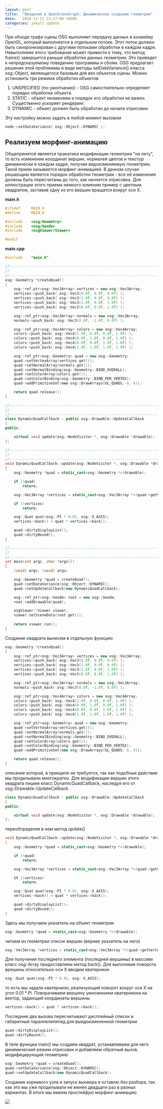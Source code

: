```yaml
---
layout: post
title:  "Введение в OpenSceneGraph: Динамическое создание геометрии"
date:   2018-11-11 13:27:00 +0300
categories: jekyll update
---
```


При обходе графа сцены OSG выполняет передачу данных в конвейер OpenGL, который выполняется в отдельном потоке. Этот поток должен быть синхронизирован с другими потоками обработки в каждом кадре. Невыполнеие этого требования может привести к тому, что метод frame() завершится раньше обработки данных геометрии. Это приведет к непредсказуемому поведению программы и сбоям. OSG предлагает решение этой проблеммы в виде методы setDataVariance() класса osg::Object, являющегося базовым для вех объектов сцены. Можно установить три режима обработки объектов

1. UNSPECIFIED (по-умолчанию) - OSG самостоятельно определяет порядко обработки объекта.
2. STATIC - объект низменяем и порядок его обработки не важен. Существенно ускоряет рендеринг.
3. DYNAMIC - объект должен быть обработан до начала отрисовки.

Эту настройку можно задать в любой момент вызовом

```cpp
node->setDataVariance( osg::Object::DYNAMIC );
```

## Реализуем морфинг-анимацию

Общепринятой является пракатика модификации геометрии "на лету", то есть изменение координат вершин, нормалей цветов и текстур динамически в каждом кадре, получая видоизменяемую геометрию. Такой прием называется морфинг-анимацией. В данном случае решающим является порядок обработки геометрии - все её изменения должны быть пересчитаны до того, как начнется отрисовка. Для иллюстрации этого приема немного изменим пример с цветным квадратом, заставив одну из его вершин вращатся вокруг оси X.

**main.h**
```cpp
#ifndef		MAIN_H
#define		MAIN_H

#include    <osg/Geometry>
#include    <osg/Geode>
#include    <osgViewer/Viewer>

#endif
```

**main.cpp**
```cpp
#include	"main.h"

//------------------------------------------------------------------------------
//
//------------------------------------------------------------------------------
osg::Geometry *createQuad()
{
    osg::ref_ptr<osg::Vec3Array> vertices = new osg::Vec3Array;
    vertices->push_back( osg::Vec3(0.0f, 0.0f, 0.0f) );
    vertices->push_back( osg::Vec3(1.0f, 0.0f, 0.0f) );
    vertices->push_back( osg::Vec3(1.0f, 0.0f, 1.0f) );
    vertices->push_back( osg::Vec3(0.0f, 0.0f, 1.0f) );

    osg::ref_ptr<osg::Vec3Array> normals = new osg::Vec3Array;
    normals->push_back( osg::Vec3(0.0f, -1.0f, 0.0f) );

    osg::ref_ptr<osg::Vec4Array> colors = new osg::Vec4Array;
    colors->push_back( osg::Vec4(1.0f, 0.0f, 0.0f, 1.0f) );
    colors->push_back( osg::Vec4(0.0f, 1.0f, 0.0f, 1.0f) );
    colors->push_back( osg::Vec4(0.0f, 0.0f, 1.0f, 1.0f) );
    colors->push_back( osg::Vec4(1.0f, 1.0f, 1.0f, 1.0f) );

    osg::ref_ptr<osg::Geometry> quad = new osg::Geometry;
    quad->setVertexArray(vertices.get());
    quad->setNormalArray(normals.get());
    quad->setNormalBinding(osg::Geometry::BIND_OVERALL);
    quad->setColorArray(colors.get());
    quad->setColorBinding(osg::Geometry::BIND_PER_VERTEX);
    quad->addPrimitiveSet(new osg::DrawArrays(GL_QUADS, 0, 4));

    return quad.release();
}

//------------------------------------------------------------------------------
//
//------------------------------------------------------------------------------
class DynamicQuadCallback : public osg::Drawable::UpdateCallback
{
public:

    virtual void update(osg::NodeVisitor *, osg::Drawable *drawable);
};

//------------------------------------------------------------------------------
//
//------------------------------------------------------------------------------
void DynamicQuadCallback::update(osg::NodeVisitor *, osg::Drawable *drawable)
{
    osg::Geometry *quad = static_cast<osg::Geometry *>(drawable);

    if (!quad)
        return;

    osg::Vec3Array *vertices = static_cast<osg::Vec3Array *>(quad->getVertexArray());

    if (!vertices)
        return;

    osg::Quat quat(osg::PI * 0.01, osg::X_AXIS);
    vertices->back() = quat * vertices->back();

    quad->dirtyDisplayList();
    quad->dirtyBound();
}

//------------------------------------------------------------------------------
//
//------------------------------------------------------------------------------
int main(int argc, char *argv[])
{
    (void) argc; (void) argv;

    osg::Geometry *quad = createQuad();
    quad->setDataVariance(osg::Object::DYNAMIC);
    quad->setUpdateCallback(new DynamicQuadCallback);

    osg::ref_ptr<osg::Geode> root = new osg::Geode;
    root->addDrawable(quad);

    osgViewer::Viewer viewer;
    viewer.setSceneData(root.get());
    
    return viewer.run();
}
```

Создание квадрата вынесем в отдельную функцию

```cpp
osg::Geometry *createQuad()
{
    osg::ref_ptr<osg::Vec3Array> vertices = new osg::Vec3Array;
    vertices->push_back( osg::Vec3(0.0f, 0.0f, 0.0f) );
    vertices->push_back( osg::Vec3(1.0f, 0.0f, 0.0f) );
    vertices->push_back( osg::Vec3(1.0f, 0.0f, 1.0f) );
    vertices->push_back( osg::Vec3(0.0f, 0.0f, 1.0f) );

    osg::ref_ptr<osg::Vec3Array> normals = new osg::Vec3Array;
    normals->push_back( osg::Vec3(0.0f, -1.0f, 0.0f) );

    osg::ref_ptr<osg::Vec4Array> colors = new osg::Vec4Array;
    colors->push_back( osg::Vec4(1.0f, 0.0f, 0.0f, 1.0f) );
    colors->push_back( osg::Vec4(0.0f, 1.0f, 0.0f, 1.0f) );
    colors->push_back( osg::Vec4(0.0f, 0.0f, 1.0f, 1.0f) );
    colors->push_back( osg::Vec4(1.0f, 1.0f, 1.0f, 1.0f) );

    osg::ref_ptr<osg::Geometry> quad = new osg::Geometry;
    quad->setVertexArray(vertices.get());
    quad->setNormalArray(normals.get());
    quad->setNormalBinding(osg::Geometry::BIND_OVERALL);
    quad->setColorArray(colors.get());
    quad->setColorBinding(osg::Geometry::BIND_PER_VERTEX);
    quad->addPrimitiveSet(new osg::DrawArrays(GL_QUADS, 0, 4));

    return quad.release();
}
```

описание которой, в принципе не требуется, так как подобные действия мы проделывали многократно. Для модификации вершин этого квадрата пишем класс DynamicQuadCallback, наследуя его от osg::Drawable::UpdateCallback

```cpp
class DynamicQuadCallback : public osg::Drawable::UpdateCallback
{
public:

    virtual void update(osg::NodeVisitor *, osg::Drawable *drawable);
};
```

переобпределяя в нем метод update()

```cpp
void DynamicQuadCallback::update(osg::NodeVisitor *, osg::Drawable *drawable)
{
    osg::Geometry *quad = static_cast<osg::Geometry *>(drawable);

    if (!quad)
        return;

    osg::Vec3Array *vertices = static_cast<osg::Vec3Array *>(quad->getVertexArray());

    if (!vertices)
        return;

    osg::Quat quat(osg::PI * 0.01, osg::X_AXIS);
    vertices->back() = quat * vertices->back();

    quad->dirtyDisplayList();
    quad->dirtyBound();
}
```

Здесь мы получаем указатель на объект геометрии

```cpp
osg::Geometry *quad = static_cast<osg::Geometry *>(drawable);
```

читаем из геометрии список вершин (вернее указатель на него)

```cpp
osg::Vec3Array *vertices = static_cast<osg::Vec3Array *>(quad->getVertexArray());
```

Для получения последнего элемента (последней вершины) в массиве класс osg::Array предоставляем метод back(). Для выполнеия поворота врешины относительно оси X вводим кватернион

```cpp
osg::Quat quat(osg::PI * 0.01, osg::X_AXIS);
```

то есть мы задали кватернион, реализующий поворот вокруг оси X на угол 0.01 * Pi. Поворачиваем вершину умножением кватерниона на вектор, задающий координаты вершины

```cpp
vertices->back() = quat * vertices->back();
```

Последние два вызова пересчитывают дисплейный список и габаритный параллелепипед для выидоизмененной геометрии

```cpp
quad->dirtyDisplayList();
quad->dirtyBound();
```

В теле функции main() мы создаем квадрат, устанавливаем для него динамический режим отрисовки и добавляем обратный вызов, модифицирующий геометрию

```cpp
osg::Geometry *quad = createQuad();
quad->setDataVariance(osg::Object::DYNAMIC);
quad->setUpdateCallback(new DynamicQuadCallback);
```

Создание корневого узла и запуск вьювера я оставлю без разбора, так как это мы уже проделывали не менее двадцати раз в разных вариантах. В итоге мы имеем простейфую морфинг-анимацию

![](https://habrastorage.org/webt/rk/oy/rf/rkoyrfpjkx_kan0puqvyj1ocxps.gif) 


